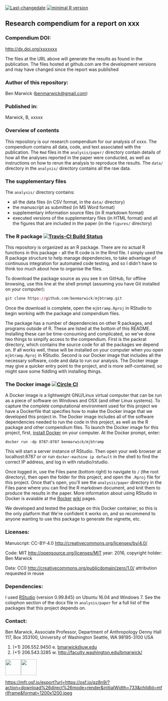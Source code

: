 <!-- README.md is generated from README.Rmd. Please edit that file -->
[![Last-changedate](https://img.shields.io/badge/last%20change-2016--09--06-yellowgreen.svg)](/commits/master) [![minimal R version](https://img.shields.io/badge/R%3E%3D-3.2.4-6666ff.svg)](https://cran.r-project.org/)

Research compendium for a report on xxx
---------------------------------------

### Compendium DOI:

<http://dx.doi.org/xxxxxxx>

The files at the URL above will generate the results as found in the publication. The files hosted at github.com are the development versions and may have changed since the report was published

### Author of this repository:

Ben Marwick (<benmarwick@gmail.com>)

### Published in:

Marwick, B, xxxxx

### Overview of contents

This repository is our research compendium for our analysis of xxxx. The compendium contains all data, code, and text associated with the publication. The `Rmd` files in the `analysis/paper/` directory contain details of how all the analyses reported in the paper were conducted, as well as instructions on how to rerun the analysis to reproduce the results. The `data/` directory in the `analysis/` directory contains all the raw data.

### The supplementary files

The `analysis/` directory contains:

-   all the data files (in CSV format, in the `data/` directory)
-   the manuscript as submitted (in MS Word format)
-   supplementary information source files (in R markdown format)
-   executed versions of the supplementary files (in HTML format) and all the figures that are included in the paper (in the `figures/` directory)

### The R package [![Travis-CI Build Status](https://travis-ci.org/benmarwick/mjbtramp.png?branch=master)](https://travis-ci.org/benmarwick/mjbtramp)

This repository is organized as an R package. There are no actual R functions in this package - all the R code is in the Rmd file. I simply used the R package structure to help manage dependencies, to take advantage of continuous integration for automated code testing, and so I didn't have to think too much about how to organise the files.

To download the package source as you see it on GitHub, for offline browsing, use this line at the shell prompt (assuming you have Git installed on your computer):

``` r
git clone https://github.com/benmarwick/mjbtramp.git
```

Once the download is complete, open the `mjbtramp.Rproj` in RStudio to begin working with the package and compendium files.

The package has a number of dependencies on other R packages, and programs outside of R. These are listed at the bottom of this README. Installing these can be time-consuming and complicated, so we've done two things to simpify access to the compendium. First is the packrat directory, which contains the source code for all the packages we depend on. If all works well, these will be installed on your computer when you open `mjbtramp.Rproj` in RStudio. Second is our Docker image that includes all the necessary software, code and data to run our analysis. The Docker image may give a quicker entry point to the project, and is more self-contained, so might save some fiddling with installing things.

### The Docker image [![Circle CI](https://circleci.com/gh/benmarwick/mjbtramp.svg?style=shield&circle-token=:circle-token)](https://circleci.com/gh/benmarwick/mjbtramp)

A Docker image is a lightweight GNU/Linux virtual computer that can be run as a piece of software on Windows and OSX (and other Linux systems). To capture the complete computational environment used for this project we have a Dockerfile that specifies how to make the Docker image that we developed this project in. The Docker image includes all of the software dependencies needed to run the code in this project, as well as the R package and other compendium files. To launch the Docker image for this project, first, [install Docker](https://docs.docker.com/installation/) on your computer. At the Docker prompt, enter:

    docker run -dp 8787:8787 benmarwick/mjbtramp

This will start a server instance of RStudio. Then open your web browser at localhost:8787 or or run `docker-machine ip default` in the shell to find the correct IP address, and log in with rstudio/rstudio.

Once logged in, use the Files pane (bottom right) to navigate to `/` (the root directory), then open the folder for this project, and open the `.Rproj` file for this project. Once that's open, you'll see the `analysis/paper` directory in the Files pane where you can find the R markdown document, and knit them to produce the results in the paper. More information about using RStudio in Docker is avaiable at the [Rocker](https://github.com/rocker-org) [wiki](https://github.com/rocker-org/rocker/wiki/Using-the-RStudio-image) pages.

We developed and tested the package on this Docker container, so this is the only platform that We're confident it works on, and so recommend to anyone wanting to use this package to generate the vignette, etc.

### Licenses:

Manuscript: CC-BY-4.0 <http://creativecommons.org/licenses/by/4.0/>

Code: MIT <http://opensource.org/licenses/MIT> year: 2016, copyright holder: Ben Marwick

Data: CC0 <http://creativecommons.org/publicdomain/zero/1.0/> attribution requested in reuse

### Dependencies:

I used [RStudio](http://www.rstudio.com/products/rstudio/) (version 0.99.845) on Ubuntu 16.04 and Windows 7. See the colophon section of the docx file in `analysis/paper` for a full list of the packages that this project depends on.

### Contact:

Ben Marwick, Associate Professor, Department of Anthropology Denny Hall 117, Box 353100, University of Washington Seattle, WA 98195-3100 USA

1.  (+1) 206.552.9450 e. <bmarwick@uw.edu>
2.  (+1) 206.543.3285 w. <http://faculty.washington.edu/bmarwick/>

<img src="https://mfr.osf.io/export?url=https://osf.io/hr67w/?action=download%26direct%26mode=render&initialWidth=733&childId=mfrIframe&format=1200x1200.jpeg" width="50" /><img src="https://mfr.osf.io/export?url=https://osf.io/u63nr/?action=download%26direct%26mode=render&initialWidth=733&childId=mfrIframe&format=1200x1200.jpeg" width="50" />

<https://mfr.osf.io/export?url=https://osf.io/qz8n9/?action=download%26direct%26mode=render&initialWidth=733&childId=mfrIframe&format=1200x1200.jpeg>
